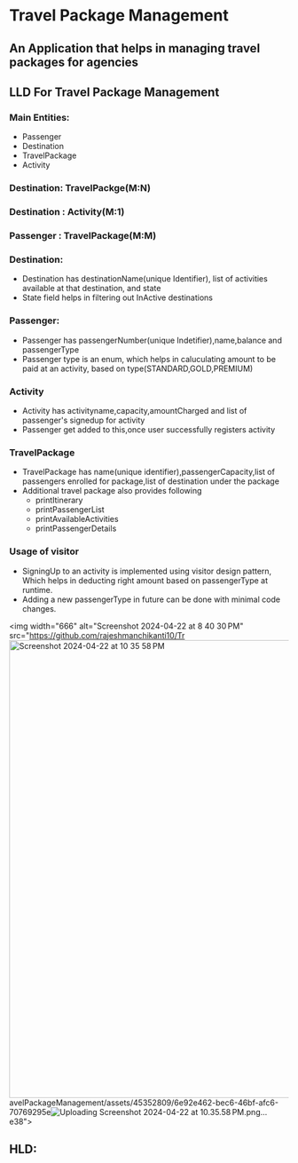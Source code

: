 # Travel Package Management
## An Application that helps in managing travel packages for agencies

## LLD For Travel Package Management
### Main Entities:
   * Passenger
   * Destination
   * TravelPackage
   * Activity

### Destination: TravelPackge(M:N)
### Destination : Activity(M:1)
### Passenger : TravelPackage(M:M)

### Destination:
 *  Destination has destinationName(unique Identifier), list of activities available at that destination, and state
 *   State field helps in filtering out InActive destinations

### Passenger:
  *  Passenger has passengerNumber(unique Indetifier),name,balance and passengerType
  *  Passenger type is an enum, which helps in caluculating amount to be paid at an activity, based on type(STANDARD,GOLD,PREMIUM)
### Activity
  * Activity has activityname,capacity,amountCharged and list of passenger's signedup for activity
  * Passenger get added to this,once user successfully registers activity
### TravelPackage
  * TravelPackage has name(unique identifier),passengerCapacity,list of passengers enrolled for package,list of destination under the package
  * Additional travel package also provides following
    * printItinerary
    * printPassengerList
    * printAvailableActivities
    * printPassengerDetails
### Usage of visitor
  * SigningUp to an activity is implemented using visitor design pattern, Which helps in deducting right amount based on passengerType at runtime.
  * Adding a new passengerType in future can be done with minimal code changes.


<img width="666" alt="Screenshot 2024-04-22 at 8 40 30 PM" src="https://github.com/rajeshmanchikanti10/Tr<img width="825" alt="Screenshot 2024-04-22 at 10 35 58 PM" src="https://github.com/rajeshmanchikanti10/TravelPackageManagement/assets/45352809/2306d16a-c7d4-4505-935f-64e3827d182b">
avelPackageManagement/assets/45352809/6e92e462-bec6-46bf-afc6-70769295e![Uploading Screenshot 2024-04-22 at 10.35.58 PM.png…]()
e38">

## HLD:

  

